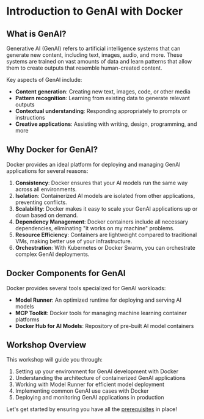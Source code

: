 # Introduction to GenAI with Docker

## What is GenAI?

Generative AI (GenAI) refers to artificial intelligence systems that can generate new content, including text, images, audio, and more. These systems are trained on vast amounts of data and learn patterns that allow them to create outputs that resemble human-created content.

Key aspects of GenAI include:

- **Content generation**: Creating new text, images, code, or other media
- **Pattern recognition**: Learning from existing data to generate relevant outputs
- **Contextual understanding**: Responding appropriately to prompts or instructions
- **Creative applications**: Assisting with writing, design, programming, and more

## Why Docker for GenAI?

Docker provides an ideal platform for deploying and managing GenAI applications for several reasons:

1. **Consistency**: Docker ensures that your AI models run the same way across all environments.
2. **Isolation**: Containerized AI models are isolated from other applications, preventing conflicts.
3. **Scalability**: Docker makes it easy to scale your GenAI applications up or down based on demand.
4. **Dependency Management**: Docker containers include all necessary dependencies, eliminating "it works on my machine" problems.
5. **Resource Efficiency**: Containers are lightweight compared to traditional VMs, making better use of your infrastructure.
6. **Orchestration**: With Kubernetes or Docker Swarm, you can orchestrate complex GenAI deployments.

## Docker Components for GenAI

Docker provides several tools specialized for GenAI workloads:

- **Model Runner**: An optimized runtime for deploying and serving AI models
- **MCP Toolkit**: Docker tools for managing machine learning container platforms
- **Docker Hub for AI Models**: Repository of pre-built AI model containers

## Workshop Overview

This workshop will guide you through:

1. Setting up your environment for GenAI development with Docker
2. Understanding the architecture of containerized GenAI applications
3. Working with Model Runner for efficient model deployment
4. Implementing common GenAI use cases with Docker
5. Deploying and monitoring GenAI applications in production

Let's get started by ensuring you have all the [prerequisites](prerequisites.md) in place!
